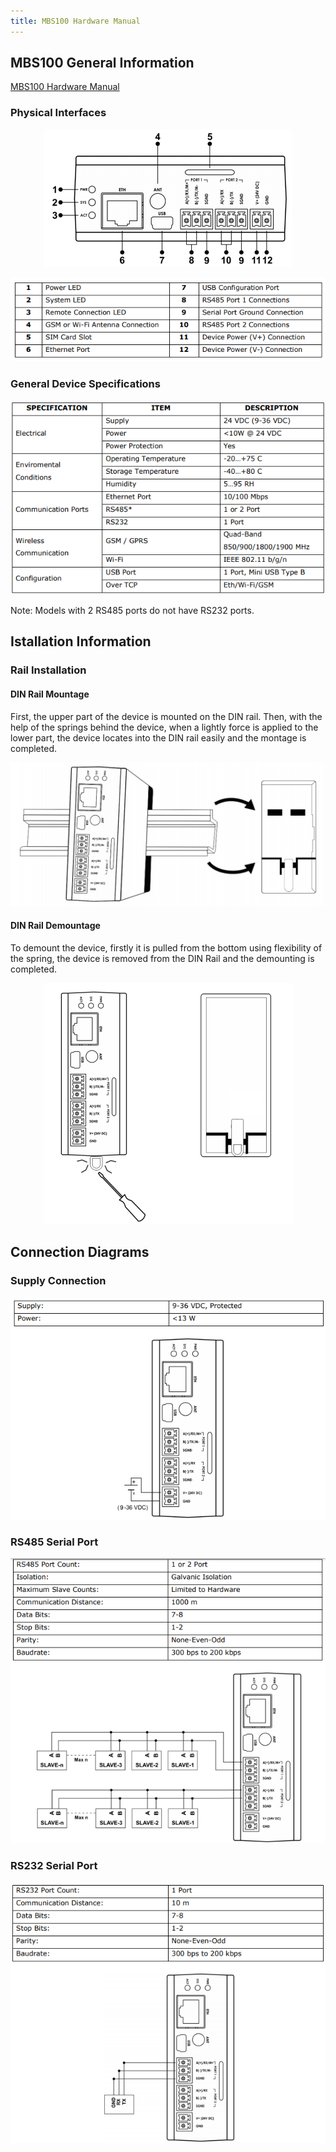 ```yaml
---
title: MBS100 Hardware Manual
---
```

## MBS100 General Information

[MBS100 Hardware Manual](https://www.mikrodev.com/wp-content/uploads/2025/08/MIKRODEV_HM_MBS100_en.pdf)

### Physical Interfaces

<center>

![gateway-mbs100-hardware-01](/img/gateway-mbs100-hardware-01.png)

</center>

<center>

![gateway-mbs100-hardware-02](/img/gateway-mbs100-hardware-02.png)

</center>

### General Device Specifications

<center>

![gateway-mbs100-hardware-03](/img/gateway-mbs100-hardware-03.png)

</center>

Note: Models with 2 RS485 ports do not have RS232 ports.

## Istallation Information 

### Rail Installation

#### DIN Rail Mountage
First, the upper part of the device is mounted on the DIN rail. Then, with the help of the
springs behind the device, when a lightly force is applied to the lower part, the device
locates into the DIN rail easily and the montage is completed.

<center>

![gateway-mbs100-hardware-04](/img/gateway-mbs100-hardware-04.png)

</center>

#### DIN Rail Demountage
To demount the device, firstly it is pulled from the bottom using flexibility of the spring,
the device is removed from the DIN Rail and the demounting is completed.

<center>

![gateway-mbs100-hardware-05](/img/gateway-mbs100-hardware-05.png)

</center>

## Connection Diagrams

### Supply Connection

<center>

![gateway-mbs100-hardware-06](/img/gateway-mbs100-hardware-06.png)

</center>

### RS485 Serial Port

<center>

![gateway-mbs100-hardware-07](/img/gateway-mbs100-hardware-07.png)

</center>

### RS232 Serial Port

<center>

![gateway-mbs100-hardware-08](/img/gateway-mbs100-hardware-08.png)

</center>
